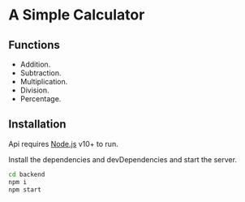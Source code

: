 # A Simple Calculator

## Functions

- Addition.
- Subtraction.
- Multiplication.
- Division.
- Percentage.


## Installation

Api requires [Node.js](https://nodejs.org/) v10+ to run.

Install the dependencies and devDependencies and start the server.

```sh
cd backend
npm i
npm start
```
